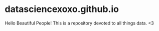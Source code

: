 # datasciencexoxo.github.io
Hello Beautiful People!  This is a repository devoted to all things data.  &lt;3
